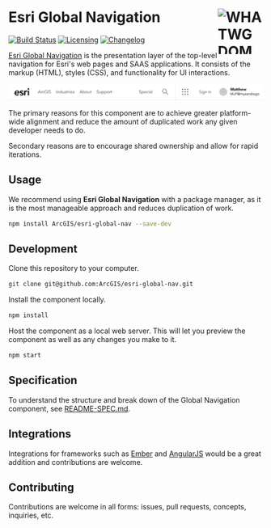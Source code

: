 # Esri Global Navigation [<img src="https://upload.wikimedia.org/wikipedia/commons/5/52/WHATWG_DOM_logo.svg" alt="WHATWG DOM logo" width="90" height="90" align="right">][Esri Global Navigation]

[![Build Status][cli-img]][cli-url]
[![Licensing][lic-img]][lic-url]
[![Changelog][log-img]][log-url]

[Esri Global Navigation] is the presentation layer of the top-level navigation for Esri's web pages and SAAS applications. It consists of the markup (HTML), styles (CSS), and functionality for UI interactions.

![Global Navigation: desktop view](readme-assets/esri-global-nav-desktop.png)

The primary reasons for this component are to achieve greater platform-wide alignment and reduce the amount of duplicated work any given developer needs to do.

Secondary reasons are to encourage shared ownership and allow for rapid iterations.

## Usage

We recommend using **Esri Global Navigation** with a package manager, as it is the most manageable approach and reduces duplication of work.

```sh
npm install ArcGIS/esri-global-nav --save-dev
```

## Development

Clone this repository to your computer.

```sh
git clone git@github.com:ArcGIS/esri-global-nav.git
```

Install the component locally.

```sh
npm install
```

Host the component as a local web server. This will let you preview the component as well as any changes you make to it.

```sh
npm start
```

## Specification

To understand the structure and break down of the Global Navigation component, see [README-SPEC.md].

## Integrations

Integrations for frameworks such as [Ember] and [AngularJS] would be a great addition and contributions are welcome.

## Contributing

Contributions are welcome in all forms: issues, pull requests, concepts, inquiries, etc.

[Esri Global Navigation]: https://github.com/ArcGIS/esri-global-nav
[Ember]: http://emberjs.com/
[AngularJS]: https://angularjs.org/
[README-SPEC.md]: README-SPEC.md

[cli-url]: https://travis-ci.com/ArcGIS/esri-global-nav
[cli-img]: https://api.travis-ci.com/ArcGIS/esri-global-nav.svg?token=mqvp34VgHUamyk5XDa9d
[lic-url]: LICENSE.md
[lic-img]: https://img.shields.io/badge/license-CC0--1.0-blue.svg
[log-url]: CHANGELOG.md
[log-img]: https://img.shields.io/badge/changelog-md-blue.svg
